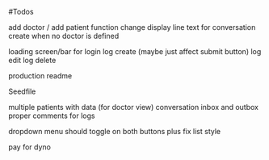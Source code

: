 #Todos

add doctor / add patient function
change display line text for conversation create when no doctor is defined


loading screen/bar for
login
log create (maybe just affect submit button)
log edit
log delete

production readme

Seedfile

multiple patients with data (for doctor view)
conversation inbox and outbox
proper comments for logs

dropdown menu should toggle on both buttons plus fix list style

pay for dyno
